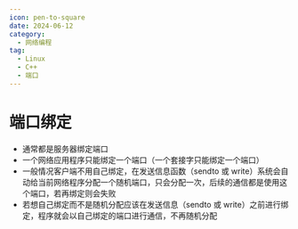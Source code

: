 ```yaml
---
icon: pen-to-square
date: 2024-06-12
category:
  - 网络编程
tag:
  - Linux
  - C++
  - 端口
---
```


# 端口绑定

* 通常都是服务器绑定端口
* 一个网络应用程序只能绑定一个端口（一个套接字只能绑定一个端口）
* 一般情况客户端不用自己绑定，在发送信息函数（sendto 或 write）系统会自动给当前网络程序分配一个随机端口，只会分配一次，后续的通信都是使用这个端口，若再绑定则会失败
* 若想自己绑定而不是随机分配应该在发送信息（sendto 或 write）之前进行绑定，程序就会以自己绑定的端口进行通信，不再随机分配